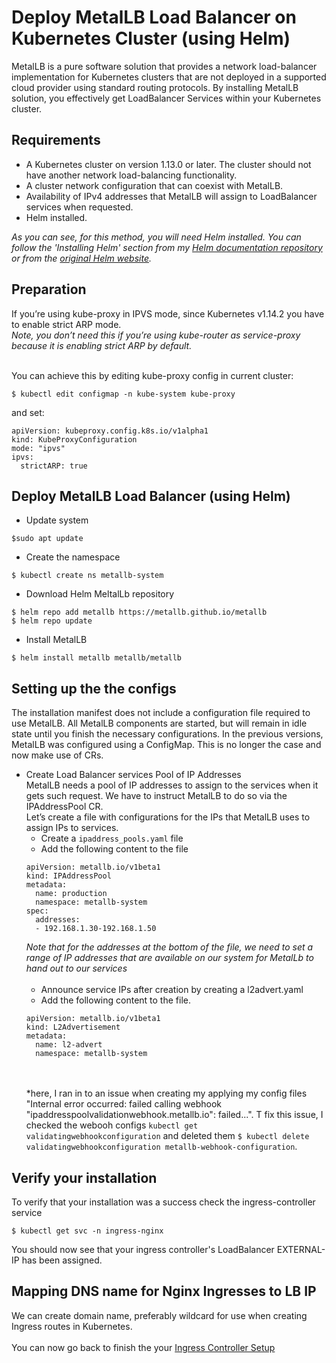 # Deploy MetalLB Load Balancer on Kubernetes Cluster (using Helm)

MetalLB is a pure software solution that provides a network load-balancer implementation for Kubernetes clusters that are not deployed in a supported cloud provider using standard routing protocols. By installing MetalLB solution, you effectively get LoadBalancer Services within your Kubernetes cluster.

## Requirements
* A Kubernetes cluster on version 1.13.0 or later. The cluster should not have another network load-balancing functionality.
* A cluster network configuration that can coexist with MetalLB.
* Availability of IPv4 addresses that MetalLB will assign to LoadBalancer services when requested.
* Helm installed.

*As you can see, for this method, you will need Helm installed. You can follow the 'Installing Helm' section from my [Helm documentation repository](https://github.com/hereishd/k8s_Tutorials/tree/main/Helm) or from the [original Helm website](https://helm.sh/docs/intro/install/).*

## Preparation
If you’re using kube-proxy in IPVS mode, since Kubernetes v1.14.2 you have to enable strict ARP mode.<br/>
*Note, you don’t need this if you’re using kube-router as service-proxy because it is enabling strict ARP by default.*<br/><br/>

You can achieve this by editing kube-proxy config in current cluster:
```
$ kubectl edit configmap -n kube-system kube-proxy
```
and set:
```
apiVersion: kubeproxy.config.k8s.io/v1alpha1
kind: KubeProxyConfiguration
mode: "ipvs"
ipvs:
  strictARP: true
```
## Deploy MetalLB Load Balancer (using Helm)
* Update system
```
$sudo apt update
```
* Create the namespace
```
$ kubectl create ns metallb-system
```
* Download Helm MeltalLb repository
```
$ helm repo add metallb https://metallb.github.io/metallb
$ helm repo update
```
* Install MetalLB 
```
$ helm install metallb metallb/metallb
```
## Setting up the the configs
The installation manifest does not include a configuration file required to use MetalLB. All MetalLB components are started, but will remain in idle state until you finish the necessary configurations. In the previous versions, MetalLB was configured using a ConfigMap. This is no longer the case and now make use of CRs.
* Create Load Balancer services Pool of IP Addresses<br/>
MetalLB needs a pool of IP addresses to assign to the services when it gets such request. We have to instruct MetalLB to do so via the IPAddressPool CR.<br/>
Let’s create a file with configurations for the IPs that MetalLB uses to assign IPs to services.<br/>
  * Create a ```ipaddress_pools.yaml``` file
  * Add the following content to the file
  ```
  apiVersion: metallb.io/v1beta1
  kind: IPAddressPool
  metadata:
    name: production
    namespace: metallb-system
  spec:
    addresses:
    - 192.168.1.30-192.168.1.50
  ```
  *Note that for the addresses at the bottom of the file, we need to set a range of IP addresses that are available on our system for MetalLb to hand out to our services*<br/><br/>
  * Announce service IPs after creation by creating a l2advert.yaml 
  * Add the following content to the file.
  ```
  apiVersion: metallb.io/v1beta1
  kind: L2Advertisement
  metadata:
    name: l2-advert
    namespace: metallb-system
  ```
  <br/><br/>
  *here, I ran in to an issue when creating my applying my config files "Internal error occurred: failed calling webhook "ipaddresspoolvalidationwebhook.metallb.io": failed...". T fix this issue, I checked the webooh configs ```kubectl get validatingwebhookconfiguration``` and deleted them ```$ kubectl delete validatingwebhookconfiguration metallb-webhook-configuration```.
## Verify your installation
To verify that your installation was a success check the ingress-controller service
```
$ kubectl get svc -n ingress-nginx
```
You should now see that your ingress controller's LoadBalancer EXTERNAL-IP has been assigned.

## Mapping DNS name for Nginx Ingresses to LB IP
We can create domain name, preferably wildcard for use when creating Ingress routes in Kubernetes.
<br/><br/>
You can now go back to finish the your [Ingress Controller Setup](https://github.com/hereishd/K8S-From-Scratch/tree/main/Nginx-Ingress-Controller)